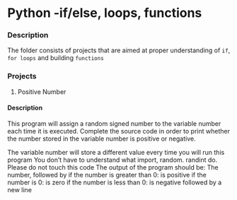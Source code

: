 # Python -if/else, loops, functions
### Description 
The folder consists of projects that are aimed at proper understanding of ```if```, ```for loops``` and building ```functions```
### Projects
1. Positive Number
#### Description
This program will assign a random signed number to the variable number each time it is executed. Complete the source code in order to print whether the number stored in the variable number is positive or negative.


The variable number will store a different value every time you will run this program
You don’t have to understand what import, random. randint do. Please do not touch this code
The output of the program should be:
The number, followed by
 if the number is greater than 0: is positive
 if the number is 0: is zero
 if the number is less than 0: is negative
followed by a new line

